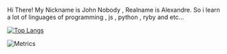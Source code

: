 Hi There! My Nickname is John Nobody , Realname is Alexandre.
So i learn a lot of linguages of programming , js , python , ryby and etc...

[![Top Langs](https://github-readme-stats.vercel.app/api/top-langs/?username=anuraghazra&layout=compact)](https://github.com/anuraghazra/github-readme-stats)

![Metrics](https://metrics.lecoq.io/alexandrebrito21?template=classic&activity=1&followup=1&isocalendar=1&languages=1&pagespeed=1&posts=1&stars=1&activity.limit=5&activity.days=14&activity.filter=all&isocalendar.duration=undefined&languages.colors=github&languages.threshold=0%25&pagespeed.url=.user.website&pagespeed.detailed=undefined&pagespeed.screenshot=undefined&posts.source=undefined&posts.limit=4&posts.user=.user.login&stars.limit=4&config.timezone=America%2FSao_Paulo&config.animated=true)

